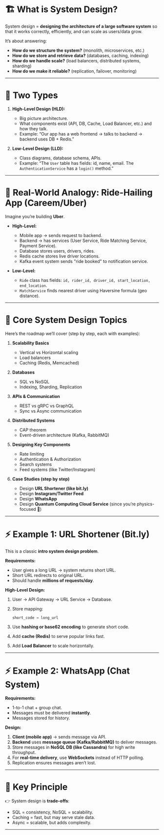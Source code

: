 # 🏗️ What is System Design?

System design = **designing the architecture of a large software system** so that it works correctly, efficiently, and can scale as users/data grow.

It’s about answering:

- **How do we structure the system?** (monolith, microservices, etc.)
- **How do we store and retrieve data?** (databases, caching, indexing)
- **How do we handle scale?** (load balancers, distributed systems, sharding)
- **How do we make it reliable?** (replication, failover, monitoring)

---

# 🎯 Two Types

1. **High-Level Design (HLD):**

   - Big picture architecture.
   - What components exist (API, DB, Cache, Load Balancer, etc.) and how they talk.
   - Example: “Our app has a web frontend → talks to backend → backend uses DB + Redis.”

2. **Low-Level Design (LLD):**

   - Class diagrams, database schema, APIs.
   - Example: “The `User` table has fields: id, name, email. The `AuthenticationService` has a `login()` method.”

---

# 🚖 Real-World Analogy: **Ride-Hailing App (Careem/Uber)**

Imagine you’re building **Uber**.

- **High-Level:**

  - Mobile app → sends request to backend.
  - Backend → has services (User Service, Ride Matching Service, Payment Service).
  - Database stores users, drivers, rides.
  - Redis cache stores live driver locations.
  - Kafka event system sends "ride booked" to notification service.

- **Low-Level:**

  - `Ride` class has fields: `id, rider_id, driver_id, start_location, end_location`.
  - `MatchService` finds nearest driver using Haversine formula (geo distance).

---

# 🔑 Core System Design Topics

Here’s the roadmap we’ll cover (step by step, each with examples):

1. **Scalability Basics**

   - Vertical vs Horizontal scaling
   - Load balancers
   - Caching (Redis, Memcached)

2. **Databases**

   - SQL vs NoSQL
   - Indexing, Sharding, Replication

3. **APIs & Communication**

   - REST vs gRPC vs GraphQL
   - Sync vs Async communication

4. **Distributed Systems**

   - CAP theorem
   - Event-driven architecture (Kafka, RabbitMQ)

5. **Designing Key Components**

   - Rate limiting
   - Authentication & Authorization
   - Search systems
   - Feed systems (like Twitter/Instagram)

6. **Case Studies (step by step)**

   - Design **URL Shortener (like bit.ly)**
   - Design **Instagram/Twitter Feed**
   - Design **WhatsApp**
   - Design **Quantum Computing Cloud Service** (since you’re physics-focused 🚀)

---

# ⚡ Example 1: URL Shortener (Bit.ly)

This is a classic **intro system design problem**.

**Requirements:**

- User gives a long URL → system returns short URL.
- Short URL redirects to original URL.
- Should handle **millions of requests/day**.

**High-Level Design:**

1. User → API Gateway → URL Service → Database.
2. Store mapping:

   ```
   short_code → long_url
   ```

3. Use **hashing or base62 encoding** to generate short code.
4. Add **cache (Redis)** to serve popular links fast.
5. Add **Load Balancer** to scale horizontally.

---

# ⚡ Example 2: WhatsApp (Chat System)

**Requirements:**

- 1-to-1 chat + group chat.
- Messages must be delivered **instantly**.
- Messages stored for history.

**Design:**

1. **Client (mobile app)** → sends message via API.
2. **Backend** uses **message queue (Kafka/RabbitMQ)** to deliver messages.
3. Store messages in **NoSQL DB (like Cassandra)** for high write throughput.
4. For **real-time delivery**, use **WebSockets** instead of HTTP polling.
5. Replication ensures messages aren’t lost.

---

# 📌 Key Principle

👉 System design is **trade-offs**:

- SQL = consistency, NoSQL = scalability.
- Caching = fast, but may serve stale data.
- Async = scalable, but adds complexity.

---
